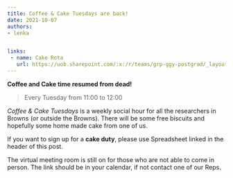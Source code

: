 ```yaml
---
title: Coffee & Cake Tuesdays are back!
date: 2021-10-07
authors:
- lenka


links:
 - name: Cake Rota
   url: https://uob.sharepoint.com/:x:/r/teams/grp-ggy-postgrad/_layouts/15/Doc.aspx?sourcedoc=%7B4538461A-6E3C-4EC3-8051-0BFE09120C54%7D&file=Browns%20Cake%20Rota.xlsx&action=default&mobileredirect=true
---
```


**Coffee and Cake time resumed from dead!**

> Every Tuesday from 11:00 to 12:00

*Coffee & Cake Tuesdays* is a weekly social hour for all the researchers in Browns (or outside the Browns). 
There will be some free biscuits and hopefully some home made cake from one of us.



If you want to sign up for a **cake duty**, please use Spreadsheet linked in the header of this post.





The virtual meeting room is still on for those who are not able to come in person. The link should be in your calendar, if not contact one of our Reps.